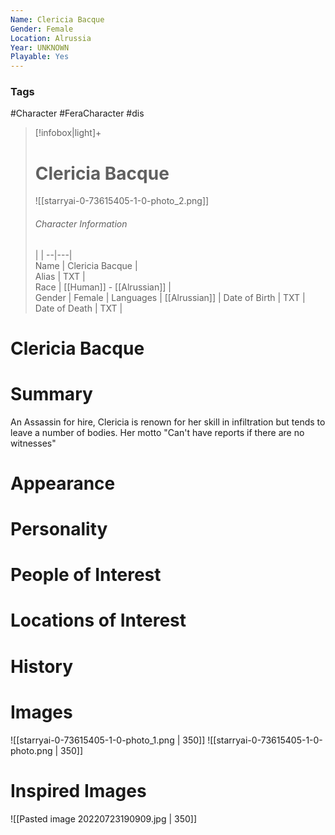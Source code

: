 ```yaml
---
Name: Clericia Bacque
Gender: Female
Location: Alrussia
Year: UNKNOWN
Playable: Yes
---
```


### Tags
#Character #FeraCharacter #dis


> [!infobox|light]+  
> # Clericia Bacque
> ![[starryai-0-73615405-1-0-photo_2.png]]
> ###### Character Information
>  |   |
> --|---|  
> Name | Clericia Bacque |  
> Alias | TXT |  
> Race | [[Human]] - [[Alrussian]] |  
> Gender | Female |
> Languages | [[Alrussian]] |
> Date of Birth | TXT |
> Date of Death | TXT |

# Clericia Bacque

# Summary
An Assassin for hire, Clericia is renown for her skill in infiltration but tends to leave a number of bodies. Her motto "Can't have reports if there are no witnesses"

# Appearance

# Personality

# People of Interest

# Locations of Interest

# History

# Images
![[starryai-0-73615405-1-0-photo_1.png | 350]]
![[starryai-0-73615405-1-0-photo.png | 350]]
# Inspired Images
![[Pasted image 20220723190909.jpg | 350]]
